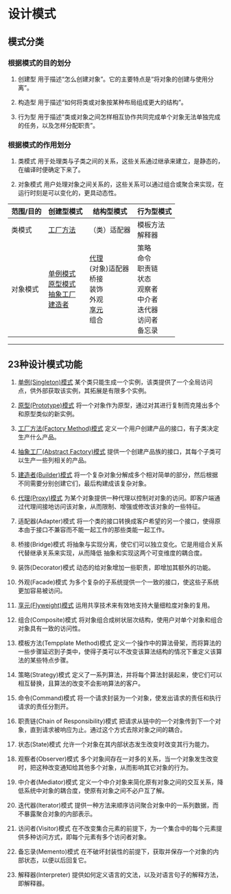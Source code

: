 # 设计模式

## 模式分类

### 根据模式的目的划分

1. 创建型 用于描述“怎么创建对象”。它的主要特点是“将对象的创建与使用分离”。

2. 构造型 用于描述“如何将类或对象按某种布局组成更大的结构”。

3. 行为型 用于描述“类或对象之间怎样相互协作共同完成单个对象无法单独完成的任务，以及怎样分配职责”。

### 根据模式的作用划分

1. 类模式 用于处理类与子类之间的关系，这些关系通过继承来建立，是静态的，在编译时便确定下来了。

2. 对象模式 用户处理对象之间关系的，这些关系可以通过组合或聚合来实现，在运行时刻是可以变化的，更具动态性。

| 范围/目的 | 创建型模式 | 结构型模式 | 行为型模式
|------------| ----------- | ------------ | ------------ |
|类模式| [工厂方法](创建型/工厂方法模式.md) | （类）适配器 |  模板方法 <br> 解释器 |
|对象模式| [单例模式](创建型/单例模式.md) <br> [原型模式](创建型/原型模式.md) <br> [抽象工厂](创建型/抽象工厂模式.md) <br>  [建造者](创建型/建造者模式.md) | [代理](创建型/代理模式.md) <br> (对象)适配器 <br> 桥接 <br> 装饰 <br> 外观 <br> [享元](创建型/享元模式.md) <br> 组合 |  策略 <br> 命令 <br> 职责链 <br> 状态 <br> 观察者 <br> 中介者 <br> 迭代器 <br> 访问者 <br> 备忘录 |

---

## 23种设计模式功能

1. [单例(Singleton)模式](创建型/单例模式.md)
   某个类只能生成一个实例，该类提供了一个全局访问点，供外部获取该实例，其拓展是有限多个实例。

2. [原型(Prototype)模式](创建型/原型模式.md)
   将一个对象作为原型，通过对其进行复制而克隆出多个和原型类似的新实例。

3. [工厂方法(Factory Method)模式](创建型/工厂方法模式.md)
   定义一个用户创建产品的接口，有子类决定生产什么产品。

4. [抽象工厂(Abstract Factory)模式](创建型/抽象工厂模式.md)
   提供一个创建产品族的接口，其每个子类可以生产一些列相关的产品。

5. [建造者(Builder)模式](创建型/建造者模式.md)
   将一个复杂对象分解成多个相对简单的部分，然后根据不同需要分别创建它们，最后构建成该复杂对象。

6. [代理(Proxy)模式](创建型/代理模式.md) 为某个对象提供一种代理以控制对对象的访问。即客户端通过代理间接地访问该对象，从而限制、增强或修改该对象的一些特征。

7. 适配器(Adapter)模式 将一个类的接口转换成客户希望的另一个接口，使得原本由于接口不兼容而不能一起工作的那些类能一起工作。

8. 桥接(Bridge)模式 将抽象与实现分离，使它们可以独立变化。它是用组合关系代替继承关系来实现，从而降低 抽象和实现这两个可变维度的耦合度。

9. 装饰(Decorator)模式 动态的给对象增加一些职责，即增加其额外的功能。

10. 外观(Facade)模式 为多个复杂的子系统提供一个一致的接口，使这些子系统更加容易被访问。

11. [享元(Flyweight)模式](创建型/享元模式.md) 运用共享技术来有效地支持大量细粒度对象的复用。

12. 组合(Composite)模式 将对象组合成树状层次结构，使用户对单个对象和组合对象具有一致的访问性。

13. 模板方法(Tempplate Method)模式 定义一个操作中的算法骨架，而将算法的一些步骤延迟到子类中，使得子类可以不改变该算法结构的情况下重定义该算法的某些特点步骤。

14. 策略(Strategy)模式 定义了一系列算法，并将每个算法封装起来，使它们可以相互替换，且算法的改变不会影响算法的客户。

15. 命令(Command)模式 将一个请求封装为一个对象，使发出请求的责任和执行请求的责任分割开。

16. 职责链(Chain of Responsibility)模式 把请求从链中的一个对象传到下一个对象，直到请求被响应为止。通过这个方式去除对象之间的耦合。

17. 状态(State)模式 允许一个对象在其内部状态发生改变时改变其行为能力。

18. 观察者(Observer)模式 多个对象间存在一对多的关系，当一个对象发生改变时，把这种改变通知给其他多个对象，从而影响其它对象的行为。

19. 中介者(Mediator)模式 定义一个中介对象来简化原有对象之间的交互关系，降低系统中对象的耦合度，使原有对象之间不必户互了解。

20. 迭代器(Iterator)模式 提供一种方法来顺序访问聚合对象中的一系列数据，而不暴露聚合对象的内部表示。

21. 访问者(Visitor)模式 在不改变集合元素的前提下，为一个集合中的每个元素提供多种访问方式，即每个元素有多个访问者对象。

22. 备忘录(Memento)模式 在不破坏封装性的前提下，获取并保存一个对象的内部状态，以便以后回复它。

23. 解释器(Interpreter)
    提供如何定义语言的文法，以及对语言句子的解释方法，即解释器。